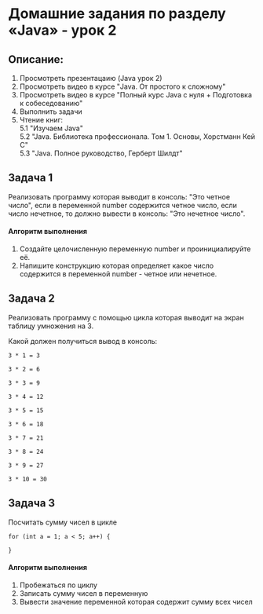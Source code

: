 # Домашние задания по разделу «Java» - урок 2
## Описание:

1. Просмотреть презентацаию (Java урок 2)
2. Просмотреть видео в курсе "Java. От простого к сложному" <br>
3. Просмотреть видео в курсе "Полный курс Java с нуля + Подготовка к собеседованию"<br>
4. Выполнить задачи
5. Чтение книг: <br>
5.1 "Изучаем Java" <br>
5.2 "Java. Библиотека профессионала. Том 1. Основы, Хорстманн Кей С" <br>
5.3 "Java. Полное руководство, Герберт Шилдт"

 ## Задача 1
 
Реализовать программу которая выводит в консоль: "Это четное число", если в переменной number содержится четное число,
если число нечетное, то должно вывести в консоль: "Это нечетное число". 

#### Алгоритм выполнения
1. Создайте целочисленную переменную number и проинициалируйте её.
2. Напишите конструкцию которая определяет какое число содержится в переменной number - четное или нечетное.

 ## Задача 2
 
 Реализовать программу с помощью цикла которая выводит на экран таблицу умножения на 3.
 
 Какой должен получиться вывод в консоль:
 
```
3 * 1 = 3

3 * 2 = 6

3 * 3 = 9

3 * 4 = 12

3 * 5 = 15

3 * 6 = 18

3 * 7 = 21

3 * 8 = 24

3 * 9 = 27

3 * 10 = 30
```

 ## Задача 3
 
 Посчитать сумму чисел в цикле
 
 ```
 for (int a = 1; a < 5; a++) {
            
 }
 ```
 
#### Алгоритм выполнения
 1. Пробежаться по циклу
 2. Записать сумму чисел в переменную 
 3. Вывести значение переменной которая содержит сумму всех чисел
